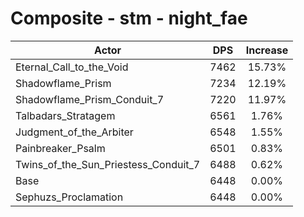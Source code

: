# Composite - stm - night_fae
| Actor | DPS | Increase |
|---|:---:|:---:|
|Eternal_Call_to_the_Void|7462|15.73%|
|Shadowflame_Prism|7234|12.19%|
|Shadowflame_Prism_Conduit_7|7220|11.97%|
|Talbadars_Stratagem|6561|1.76%|
|Judgment_of_the_Arbiter|6548|1.55%|
|Painbreaker_Psalm|6501|0.83%|
|Twins_of_the_Sun_Priestess_Conduit_7|6488|0.62%|
|Base|6448|0.00%|
|Sephuzs_Proclamation|6448|0.00%|
